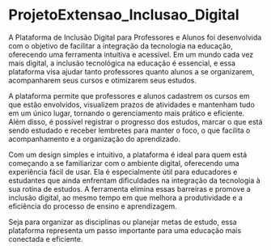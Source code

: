 # ProjetoExtensao_Inclusao_Digital
A Plataforma de Inclusão Digital para Professores e Alunos foi desenvolvida com o objetivo de facilitar a integração da tecnologia na educação, oferecendo uma ferramenta intuitiva e acessível. Em um mundo cada vez mais digital, a inclusão tecnológica na educação é essencial, e essa plataforma visa ajudar tanto professores quanto alunos a se organizarem, acompanharem seus cursos e otimizarem seus estudos.

A plataforma permite que professores e alunos cadastrem os cursos em que estão envolvidos, visualizem prazos de atividades e mantenham tudo em um único lugar, tornando o gerenciamento mais prático e eficiente. Além disso, é possível registrar o progresso dos estudos, marcar o que está sendo estudado e receber lembretes para manter o foco, o que facilita o acompanhamento e a organização do aprendizado.

Com um design simples e intuitivo, a plataforma é ideal para quem está começando a se familiarizar com o ambiente digital, oferecendo uma experiência fácil de usar. Ela é especialmente útil para educadores e estudantes que ainda enfrentam dificuldades na integração da tecnologia à sua rotina de estudos. A ferramenta elimina essas barreiras e promove a inclusão digital, ao mesmo tempo em que melhora a produtividade e a eficiência do processo de ensino e aprendizagem.

Seja para organizar as disciplinas ou planejar metas de estudo, essa plataforma representa um passo importante para uma educação mais conectada e eficiente.
